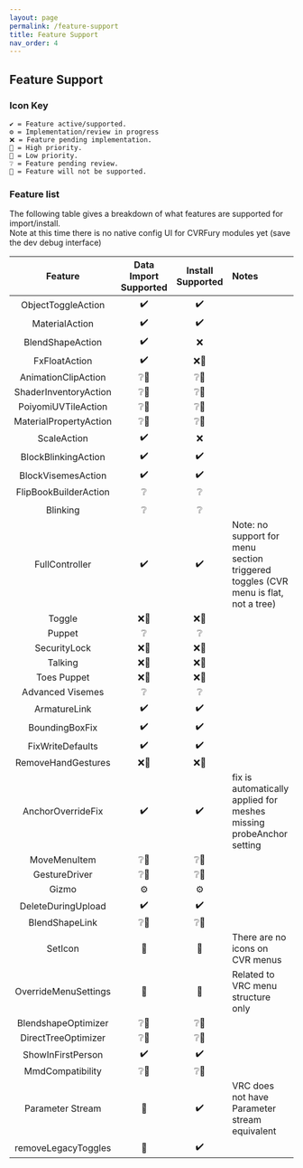```yaml
---
layout: page
permalink: /feature-support
title: Feature Support
nav_order: 4
---
```


## Feature Support

### Icon Key

```text
✔️ = Feature active/supported.
⚙️ = Implementation/review in progress
❌ = Feature pending implementation.
🔼 = High priority.
🔽 = Low priority.
❔ = Feature pending review.
🚫 = Feature will not be supported.
```

### Feature list

The following table gives a breakdown of what features are supported for import/install.\
Note at this time there is no native config UI for CVRFury modules yet (save the dev debug interface)

|        Feature         | Data Import Supported | Install Supported | Notes                                                                              |
| :--------------------: | :-------------------: | :---------------: | :--------------------------------------------------------------------------------- |
|   ObjectToggleAction   |          ✔️           |        ✔️         |                                                                                    |
|     MaterialAction     |          ✔️           |        ✔️         |                                                                                    |
|    BlendShapeAction    |          ✔️           |         ❌         |                                                                                    |
|     FxFloatAction      |          ✔️           |        ❌🔽         |                                                                                    |
|  AnimationClipAction   |          ❔🔽           |        ❔🔽         |                                                                                    |
| ShaderInventoryAction  |          ❔🔽           |        ❔🔽         |                                                                                    |
|  PoiyomiUVTileAction   |          ❔🔽           |        ❔🔽         |                                                                                    |
| MaterialPropertyAction |          ❔🔽           |        ❔🔽         |                                                                                    |
|      ScaleAction       |          ✔️           |         ❌         |                                                                                    |
|  BlockBlinkingAction   |          ✔️           |        ✔️         |                                                                                    |
|   BlockVisemesAction   |          ✔️           |        ✔️         |                                                                                    |
| FlipBookBuilderAction  |           ❔           |         ❔         |                                                                                    |
|                        |                       |                   |                                                                                    |
|        Blinking        |           ❔           |         ❔         |                                                                                    |
|     FullController     |          ✔️           |        ✔️         | Note: no support for menu section triggered toggles (CVR menu is flat, not a tree) |
|         Toggle         |          ❌🔽           |        ❌🔽         |                                                                                    |
|         Puppet         |           ❔           |         ❔         |                                                                                    |
|      SecurityLock      |          ❌🔽           |        ❌🔽         |                                                                                    |
|        Talking         |          ❌🔽           |        ❌🔽         |                                                                                    |
|      Toes Puppet       |          ❌🔽           |        ❌🔽         |                                                                                    |
|    Advanced Visemes    |           ❔           |         ❔         |                                                                                    |
|      ArmatureLink      |          ✔️           |        ✔️         |                                                                                    |
|     BoundingBoxFix     |          ✔️           |        ✔️         |                                                                                    |
|    FixWriteDefaults    |          ✔️           |        ✔️         |                                                                                    |
|   RemoveHandGestures   |          ❌🔽           |        ❌🔽         |                                                                                    |
|   AnchorOverrideFix    |          ✔️           |        ✔️         | fix is automatically applied for meshes missing probeAnchor setting                |
|      MoveMenuItem      |          ❔🔽           |        ❔🔽         |                                                                                    |
|     GestureDriver      |          ❔🔽           |        ❔🔽         |                                                                                    |
|         Gizmo          |          ⚙️           |        ⚙️         |                                                                                    |
|   DeleteDuringUpload   |          ✔️           |        ✔️         |                                                                                    |
|     BlendShapeLink     |          ❔🔽           |        ❔🔽         |                                                                                    |
|        SetIcon         |           🚫           |         🚫         | There are no icons on CVR menus                                                    |
|  OverrideMenuSettings  |           🚫           |         🚫         | Related to VRC menu structure only                                                 |
|  BlendshapeOptimizer   |          ❔🔽           |        ❔🔽         |                                                                                    |
|  DirectTreeOptimizer   |          ❔🔽           |        ❔🔽         |                                                                                    |
|   ShowInFirstPerson    |          ✔️           |        ✔️         |                                                                                    |
|    MmdCompatibility    |          ❔🔽           |        ❔🔽         |                                                                                    |
|    Parameter Stream    |           🚫           |        ✔️         | VRC does not have Parameter stream equivalent                                      |
|  removeLegacyToggles   |           🚫           |        ✔️         |                                                                                    |
